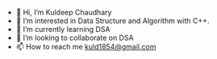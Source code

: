 - 👋 Hi, I’m Kuldeep Chaudhary
- 👀 I’m interested in Data Structure and Algorithm with C++.
- 🌱 I’m currently learning DSA
- 💞️ I’m looking to collaborate on DSA
- 📫 How to reach me kuld1854@gmail.com

<!---
kuld1854/kuld1854 is a ✨ special ✨ repository because its `README.md` (this file) appears on your GitHub profile.
You can click the Preview link to take a look at your changes.
--->
